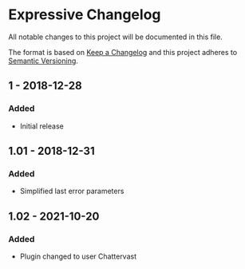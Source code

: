 # Expressive Changelog

All notable changes to this project will be documented in this file.

The format is based on [Keep a Changelog](http://keepachangelog.com/) and this project adheres to [Semantic Versioning](http://semver.org/).

## 1 - 2018-12-28
### Added
- Initial release

## 1.01 - 2018-12-31
### Added
- Simplified last error parameters

## 1.02 - 2021-10-20
### Added
- Plugin changed to user Chattervast